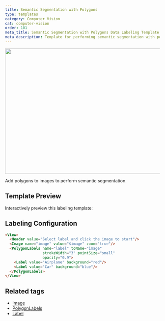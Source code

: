 ```yaml
---
title: Semantic Segmentation with Polygons
type: templates
category: Computer Vision
cat: computer-vision
order: 101
meta_title: Semantic Segmentation with Polygons Data Labeling Template
meta_description: Template for performing semantic segmentation with polygons with Label Studio for your machine learning and data science projects.
---
```


<img src="/images/templates//images/templates/semantic-segmentation-with-polygons.png" alt="" class="gif-border" width="552px" height="408px" />

Add polygons to images to perform semantic segmentation.

## Template Preview

Interactively preview this labeling template:

<div id="main-preview"></div>

## Labeling Configuration

```html
<View>
  <Header value="Select label and click the image to start"/>
  <Image name="image" value="$image" zoom="true"/>
  <PolygonLabels name="label" toName="image"
                 strokeWidth="3" pointSize="small"
                 opacity="0.9">
    <Label value="Airplane" background="red"/>
    <Label value="Car" background="blue"/>
  </PolygonLabels>
</View>
```

## Related tags

- [Image](/tags/image.html)
- [PolygonLabels](/tags/polygonlabels.html)
- [Label](/tags/label.html)